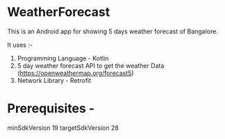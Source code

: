 # WeatherForecast

This is an Android app for showing 5 days weather forecast of Bangalore.

It uses :-
1. Programming Language - Kotlin
2. 5 day weather forecast API to get the weather Data (https://openweathermap.org/forecast5)
3. Network Library - Retrofit



# Prerequisites -
minSdkVersion 19
targetSdkVersion 28
